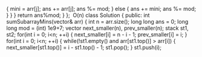 {
mini = arr[j];
ans += arr[j];
ans %= mod;
}
else
{
ans += mini;
ans %= mod;
}
}
}
return ans%mod;
}
};
​
O(n)
class Solution {
public:
int sumSubarrayMins(vector<int>& arr) {
int n = arr.size();
long long ans = 0;
long long mod = (int) 1e9+7;
vector<int> next_smaller(n), prev_smaller(n);
stack<int> st1, st2;
for(int i = 0; i<n; ++i)
{
next_smaller[i] = n - i - 1;
prev_smaller[i] = i;
}
for(int i = 0; i<n; ++i)
{
while(!st1.empty() and arr[st1.top()] > arr[i])
{
next_smaller[st1.top()] = i - st1.top() - 1;
st1.pop();
}
st1.push(i);